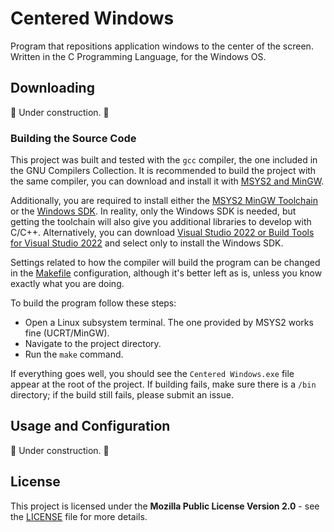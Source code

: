 # Centered Windows

Program that repositions application windows to the center of the screen.
Written in the C Programming Language, for the Windows OS.

## Downloading

🚧 Under construction. 🚧

### Building the Source Code

This project was built and tested with the `gcc` compiler, the one included in the GNU Compilers Collection. It is recommended to build the project with the same compiler, you can download and install it with [MSYS2 and MinGW](https://www.msys2.org/).

Additionally, you are required to install either the [MSYS2 MinGW Toolchain](https://www.msys2.org/wiki/MSYS2-introduction/#subsystems) or the [Windows SDK](https://developer.microsoft.com/en-us/windows/downloads/windows-sdk/). In reality, only the Windows SDK is needed, but getting the toolchain will also give you additional libraries to develop with C/C++. Alternatively, you can download [Visual Studio 2022 or Build Tools for Visual Studio 2022](https://visualstudio.microsoft.com/downloads/) and select only to install the Windows SDK.

Settings related to how the compiler will build the program can be changed in the [Makefile](Makefile) configuration, although it's better left as is, unless you know exactly what you are doing.

To build the program follow these steps:
- Open a Linux subsystem terminal. The one provided by MSYS2 works fine (UCRT/MinGW).
- Navigate to the project directory.
- Run the `make` command.

If everything goes well, you should see the `Centered Windows.exe` file appear at the root of the project. If building fails, make sure there is a `/bin` directory; if the build still fails, please submit an issue.

## Usage and Configuration

🚧 Under construction. 🚧

## License

This project is licensed under the **Mozilla Public License Version 2.0** - see the [LICENSE](LICENSE) file for more details.
